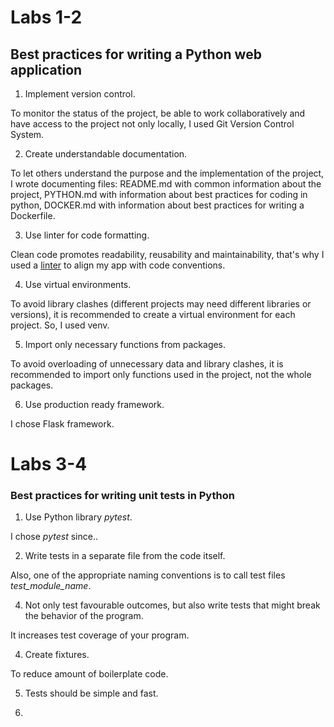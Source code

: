 # Labs 1-2

## Best practices for writing a Python web application

1. Implement version control.

To monitor the status of the project, be able to work collaboratively and have access to the project not only locally, I used Git Version Control System.

2. Create understandable documentation.

To let others understand the purpose and the implementation of the project, I wrote documenting files: README.md with common information about the project, PYTHON.md with information about best practices for coding in python, DOCKER.md with information about best practices for writing a Dockerfile.

3. Use linter for code formatting.

Clean code promotes readability, reusability and maintainability, that's why I used a [linter](https://flake8.pycqa.org/en/latest/) to align my app with code conventions.

4. Use virtual environments.

To avoid library clashes (different projects may need different libraries or versions), it is recommended to create a virtual environment for each project. So, I used venv.

5. Import only necessary functions from packages.

To avoid overloading of unnecessary data and library clashes, it is recommended to import only functions used in the project, not the whole packages.  

6. Use production ready framework.

I chose Flask framework.

# Labs 3-4

### Best practices for writing unit tests in Python

1. Use Python library *pytest*.

I chose *pytest* since..

2. Write tests in a separate file from the code itself. 

Also, one of the appropriate naming conventions is to call test files *test_module_name*.

4. Not only test favourable outcomes, but also write tests that might break the behavior of the program. 

It increases test coverage of your program.

4. Create fixtures.

To reduce amount of boilerplate code.

5. Tests should be simple and fast.

6. 